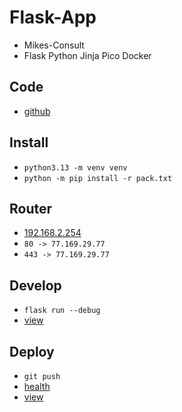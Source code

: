 # Flask-App
- Mikes-Consult
- Flask Python Jinja Pico Docker

## Code
- [github](https://github.com/danmikes/docker)

## Install
- `python3.13 -m venv venv`
- `python -m pip install -r pack.txt`

## Router
- [192.168.2.254](http://192.168.2.254)
- `80 -> 77.169.29.77`
- `443 -> 77.169.29.77`

## Develop
- `flask run --debug`
- [view](http://localhost:5000)

## Deploy
- `git push`
- [health](https://dmikes.duckdns.org/health)
- [view](https://dmikes.duckdns.org)
